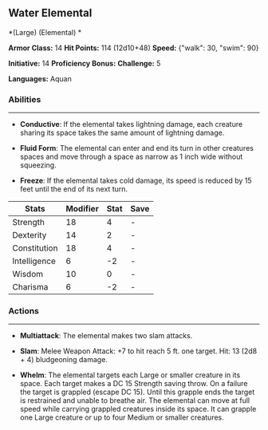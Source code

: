 ## Water Elemental
*(Large) (Elemental) *

**Armor Class:** 14
**Hit Points:** 114 (12d10+48)
**Speed:** {"walk": 30, "swim": 90}

**Initiative:** 14
**Proficiency Bonus:**
**Challenge:** 5

**Languages:** Aquan

### Abilities
 --- 
- **Conductive**: If the elemental takes lightning damage, each creature sharing its space takes the same amount of lightning damage.

- **Fluid Form**: The elemental can enter and end its turn in other creatures spaces and move through a space as narrow as 1 inch wide without squeezing.

- **Freeze**: If the elemental takes cold damage, its speed is reduced by 15 feet until the end of its next turn.



| Stats | Modifier | Stat | Save
| ---- | ---- | ---- | ---- |
| Strength | 18 | 4 | - |
| Dexterity | 14 | 2 | - |
| Constitution | 18 | 4 | - |
| Intelligence | 6 | -2 | - |
| Wisdom | 10 | 0 | - |
| Charisma | 6 | -2 | - |

### Actions
 --- 
- **Multiattack**: The elemental makes two slam attacks.

- **Slam**: Melee Weapon Attack: +7 to hit  reach 5 ft.  one target. Hit: 13 (2d8 + 4) bludgeoning damage.

- **Whelm**: The elemental targets each Large or smaller creature in its space. Each target makes a DC 15 Strength saving throw. On a failure  the target is grappled (escape DC 15). Until this grapple ends  the target is restrained and unable to breathe air. The elemental can move at full speed while carrying grappled creatures inside its space. It can grapple one Large creature or up to four Medium or smaller creatures.

